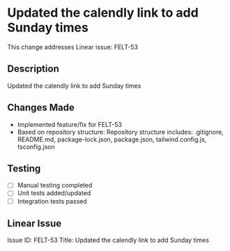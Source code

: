 # Updated the calendly link to add Sunday times

This change addresses Linear issue: FELT-53

## Description
Updated the calendly link to add Sunday times

## Changes Made
- Implemented feature/fix for FELT-53
- Based on repository structure: Repository structure includes: .gitignore, README.md, package-lock.json, package.json, tailwind.config.js, tsconfig.json

## Testing
- [ ] Manual testing completed
- [ ] Unit tests added/updated
- [ ] Integration tests passed

## Linear Issue
Issue ID: FELT-53
Title: Updated the calendly link to add Sunday times
